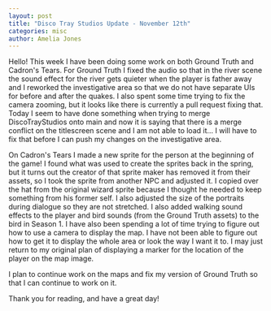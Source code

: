 ```yaml
---
layout: post
title: "Disco Tray Studios Update - November 12th"
categories: misc
author: Amelia Jones
---
```


Hello! 
This week I have been doing some work on both Ground Truth and Cadron's Tears.
For Ground Truth I fixed the audio so that in the river scene the sound effect for the river gets quieter when the player is father away and I reworked the investigative area so that we do not have separate UIs for before and after the quakes. I also spent some time trying to fix the camera zooming, but it looks like there is currently a pull request fixing that. Today I seem to have done something when trying to merge DiscoTrayStudios onto main and now it is saying that there is a merge conflict on the titlescreen scene and I am not able to load it... I will have to fix that before I can push my changes on the investigative area. 

On Cadron's Tears I made a new sprite for the person at the beginning of the game! I found what was used to create the sprites back in the spring, but it turns out the creator of that sprite maker has removed it from their assets, so I took the sprite from another NPC and adjusted it. I copied over the hat from the original wizard sprite because I thought he needed to keep something from his former self. I also adjusted the size of the portraits during dialogue so they are not stretched.
I also added walking sound effects to the player and bird sounds (from the Ground Truth assets) to the bird in Season 1.
I have also been spending a lot of time trying to figure out how to use a camera to display the map. I have not been able to figure out how to get it to display the whole area or look the way I want it to. I may just return to my original plan of displaying a marker for the location of the player on the map image.

I plan to continue work on the maps and fix my version of Ground Truth so that I can continue to work on it. 

Thank you for reading, and have a great day!
